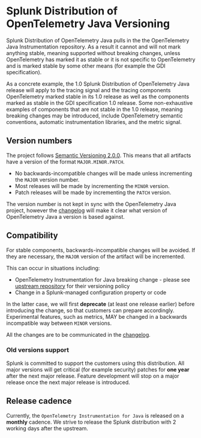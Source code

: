 # Splunk Distribution of OpenTelemetry Java Versioning

Splunk Distribution of OpenTelemetry Java pulls in the the OpenTelemetry Java
Instrumentation repository. As a result it cannot and will not mark anything
stable, meaning supported without breaking changes, unless OpenTelemetry has
marked it as stable or it is not specific to OpenTelemetry and is marked stable
by some other means (for example the GDI specification).

As a concrete example, the 1.0 Splunk Distribution of OpenTelemetry Java
release will apply to the tracing signal and the tracing components
OpenTelemetry marked stable in its 1.0 release as well as the components marked
as stable in the GDI specification 1.0 release. Some non-exhaustive examples of
components that are not stable in the 1.0 release, meaning breaking changes may
be introduced, include OpenTelemetry semantic conventions, automatic
instrumentation libraries, and the metric signal.

## Version numbers

The project follows [Semantic Versioning 2.0.0](https://semver.org/). This means
that all artifacts have a version of the format `MAJOR.MINOR.PATCH`.

- No backwards-incompatible changes will be made unless incrementing the `MAJOR` version number.
- Most releases will be made by incrementing the `MINOR` version.
- Patch releases will be made by incrementing the `PATCH` version.

The version number is not kept in sync with the OpenTelemetry Java project,
however the [changelog](CHANGELOG.md) will make it clear what version of
OpenTelemetry Java a version is based against.

## Compatibility

For stable components, backwards-incompatible changes will be avoided. If they
are necessary, the `MAJOR` version of the artifact will be incremented.

This can occur in situations including:

- OpenTelemetry Instrumentation for Java breaking change - please see [upstream
  repository](https://github.com/open-telemetry/opentelemetry-java-instrumentation/blob/main/VERSIONING.md)
  for their versioning policy
- Change in a Splunk-managed configuration property or code

In the latter case, we will first **deprecate** (at least one release earlier)
before introducing the change, so that customers can prepare accordingly.
Experimental features, such as metrics, MAY be changed in a backwards
incompatible way between `MINOR` versions.

All the changes are to be communicated in the [changelog](CHANGELOG.md).

### Old versions support

Splunk is committed to support the customers using this distribution. All major
versions will get critical (for example security) patches for **one year**
after the next major release. Feature development will stop on a major release
once the next major release is introduced.

## Release cadence

Currently, the `OpenTelemetry Instrumentation for Java` is released on a
**monthly** cadence. We strive to release the Splunk distribution with 2
working days after the upstream.

